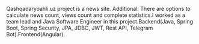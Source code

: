Qashqadaryoahli.uz project is a news site. Additional: There are options to calculate news count, views count and complete statistics.I worked as a team lead and Java Software Engineer in this project.Backend(Java, Spring Boot, Spring Security, JPA, JDBC, JWT, Rest API, Telegram Bot).Frontend(Angular). 
